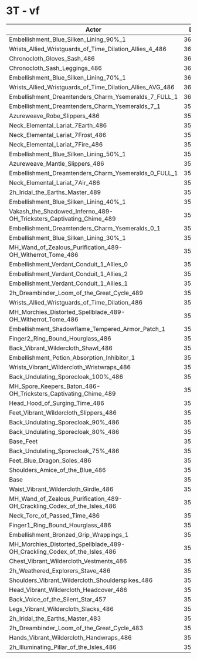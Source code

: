 # 3T - vf
| Actor | DPS | Increase |
|---|:---:|:---:|
|Embellishment_Blue_Silken_Lining_90%_1|362484|2.33%|
|Wrists_Allied_Wristguards_of_Time_Dilation_Allies_4_486|362046|2.20%|
|Chronocloth_Gloves_Sash_486|361744|2.12%|
|Chronocloth_Sash_Leggings_486|361415|2.03%|
|Embellishment_Blue_Silken_Lining_70%_1|360744|1.84%|
|Wrists_Allied_Wristguards_of_Time_Dilation_Allies_AVG_486|360715|1.83%|
|Embellishment_Dreamtenders_Charm_Ysemeralds_7_FULL_1|360580|1.79%|
|Embellishment_Dreamtenders_Charm_Ysemeralds_7_1|359772|1.56%|
|Azureweave_Robe_Slippers_486|359281|1.42%|
|Neck_Elemental_Lariat_7Earth_486|359187|1.40%|
|Neck_Elemental_Lariat_7Frost_486|359164|1.39%|
|Neck_Elemental_Lariat_7Fire_486|359027|1.35%|
|Embellishment_Blue_Silken_Lining_50%_1|358907|1.32%|
|Azureweave_Mantle_Slippers_486|358759|1.28%|
|Embellishment_Dreamtenders_Charm_Ysemeralds_0_FULL_1|358679|1.25%|
|Neck_Elemental_Lariat_7Air_486|358556|1.22%|
|2h_Iridal_the_Earths_Master_489|358315|1.15%|
|Embellishment_Blue_Silken_Lining_40%_1|358044|1.07%|
|Vakash_the_Shadowed_Inferno_489-OH_Tricksters_Captivating_Chime_489|357937|1.04%|
|Embellishment_Dreamtenders_Charm_Ysemeralds_0_1|357173|0.83%|
|Embellishment_Blue_Silken_Lining_30%_1|357064|0.80%|
|MH_Wand_of_Zealous_Purification_489-OH_Witherrot_Tome_486|356771|0.72%|
|Embellishment_Verdant_Conduit_1_Allies_0|356755|0.71%|
|Embellishment_Verdant_Conduit_1_Allies_2|356697|0.69%|
|Embellishment_Verdant_Conduit_1_Allies_1|356669|0.69%|
|2h_Dreambinder_Loom_of_the_Great_Cycle_489|356321|0.59%|
|Wrists_Allied_Wristguards_of_Time_Dilation_486|356256|0.57%|
|MH_Morchies_Distorted_Spellblade_489-OH_Witherrot_Tome_486|356250|0.57%|
|Embellishment_Shadowflame_Tempered_Armor_Patch_1|356130|0.53%|
|Finger2_Ring_Bound_Hourglass_486|355863|0.46%|
|Back_Vibrant_Wildercloth_Shawl_486|355139|0.25%|
|Embellishment_Potion_Absorption_Inhibitor_1|355006|0.22%|
|Wrists_Vibrant_Wildercloth_Wristwraps_486|354963|0.20%|
|Back_Undulating_Sporecloak_100%_486|354849|0.17%|
|MH_Spore_Keepers_Baton_486-OH_Tricksters_Captivating_Chime_489|354831|0.17%|
|Head_Hood_of_Surging_Time_486|354790|0.16%|
|Feet_Vibrant_Wildercloth_Slippers_486|354705|0.13%|
|Back_Undulating_Sporecloak_90%_486|354702|0.13%|
|Back_Undulating_Sporecloak_80%_486|354621|0.11%|
|Base_Feet|354573|0.09%|
|Back_Undulating_Sporecloak_75%_486|354566|0.09%|
|Feet_Blue_Dragon_Soles_486|354474|0.07%|
|Shoulders_Amice_of_the_Blue_486|354289|0.01%|
|Base|354238|0.00%|
|Waist_Vibrant_Wildercloth_Girdle_486|354196|-0.01%|
|MH_Wand_of_Zealous_Purification_489-OH_Crackling_Codex_of_the_Isles_486|354089|-0.04%|
|Neck_Torc_of_Passed_Time_486|353928|-0.09%|
|Finger1_Ring_Bound_Hourglass_486|353900|-0.10%|
|Embellishment_Bronzed_Grip_Wrappings_1|353888|-0.10%|
|MH_Morchies_Distorted_Spellblade_489-OH_Crackling_Codex_of_the_Isles_486|353843|-0.11%|
|Chest_Vibrant_Wildercloth_Vestments_486|353575|-0.19%|
|2h_Weathered_Explorers_Stave_486|353314|-0.26%|
|Shoulders_Vibrant_Wildercloth_Shoulderspikes_486|353230|-0.28%|
|Head_Vibrant_Wildercloth_Headcover_486|353132|-0.31%|
|Back_Voice_of_the_Silent_Star_457|353013|-0.35%|
|Legs_Vibrant_Wildercloth_Slacks_486|352633|-0.45%|
|2h_Iridal_the_Earths_Master_483|352471|-0.50%|
|2h_Dreambinder_Loom_of_the_Great_Cycle_483|352447|-0.51%|
|Hands_Vibrant_Wildercloth_Handwraps_486|352422|-0.51%|
|2h_Illuminating_Pillar_of_the_Isles_486|352255|-0.56%|
